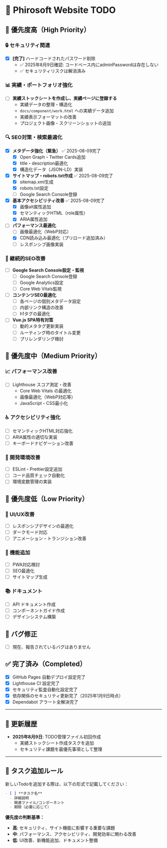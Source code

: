 # 📝 Phirosoft Website TODO

## 🎯 優先度高（High Priority）

### 🔒 セキュリティ関連

- [x] **[完了]** ハードコードされたパスワード削除
  - ✅ 2025年8月9日確認: コードベース内にadminPasswordは存在しない
  - ✅ セキュリティリスクは解消済み

### 📊 実績・ポートフォリオ強化

- [ ] **実績ストックシートを作成し、実績ページに登録する**
  - 実績データの整理・構造化
  - `docs/component/work.html` への実績データ追加
  - 実績表示フォーマットの改善
  - プロジェクト画像・スクリーンショットの追加

### 🔍 SEO対策・検索最適化

- [x] **メタデータ強化（緊急）** ✅ 2025-08-09完了
  - [x] Open Graph・Twitter Cards追加
  - [x] title・description最適化
  - [x] 構造化データ（JSON-LD）実装

- [x] **サイトマップ・robots.txt作成** ✅ 2025-08-09完了
  - [x] sitemap.xml生成
  - [x] robots.txt設定
  - [ ] Google Search Console登録

- [x] **基本アクセシビリティ改善** ✅ 2025-08-09完了
  - [x] 画像alt属性追加
  - [x] セマンティックHTML（role属性）
  - [x] ARIA属性追加

- [ ] **パフォーマンス最適化**
  - [ ] 画像最適化（WebP対応）
  - [x] CDN読み込み最適化（プリロード追加済み）
  - [ ] レスポンシブ画像実装

### 🔄 継続的SEO改善

- [ ] **Google Search Console設定・監視**
  - [ ] Google Search Console登録
  - [ ] Google Analytics設定
  - [ ] Core Web Vitals監視

- [ ] **コンテンツSEO最適化**
  - [ ] 各ページの個別メタデータ設定
  - [ ] 内部リンク構造の改善
  - [ ] h1タグの最適化

- [ ] **Vue.js SPA特有対策**
  - [ ] 動的メタタグ更新実装
  - [ ] ルーティング時のタイトル変更
  - [ ] プリレンダリング検討

## 🚀 優先度中（Medium Priority）

### 📈 パフォーマンス改善

- [ ] Lighthouse スコア測定・改善
  - Core Web Vitals の最適化
  - 画像最適化（WebP対応等）
  - JavaScript・CSS最小化

### ♿ アクセシビリティ強化

- [ ] セマンティックHTML対応強化
- [ ] ARIA属性の適切な実装
- [ ] キーボードナビゲーション改善

### 🔧 開発環境改善

- [ ] ESLint・Prettier設定追加
- [ ] コード品質チェック自動化
- [ ] 環境変数管理の実装

## 🌟 優先度低（Low Priority）

### 🎨 UI/UX改善

- [ ] レスポンシブデザインの最適化
- [ ] ダークモード対応
- [ ] アニメーション・トランジション改善

### 📱 機能追加

- [ ] PWA対応検討
- [ ] SEO最適化
- [ ] サイトマップ生成

### 📚 ドキュメント

- [ ] API ドキュメント作成
- [ ] コンポーネントガイド作成
- [ ] デザインシステム構築

## 🐛 バグ修正

- [ ] 現在、報告されているバグはありません

## ✅ 完了済み（Completed）

- [x] GitHub Pages 自動デプロイ設定完了
- [x] Lighthouse CI 設定完了
- [x] セキュリティ監査自動化設定完了
- [x] 依存関係のセキュリティ更新完了（2025年1月9日時点）
- [x] Dependabot アラート全解決完了

---

## 📅 更新履歴

- **2025年8月9日**: TODO管理ファイル初回作成
  - 実績ストックシート作成タスクを追加
  - セキュリティ課題を最優先事項として整理

---

## 📝 タスク追加ルール

新しいTodoを追加する際は、以下の形式で記載してください：

```markdown
- [ ] **タスク名**
  - 詳細説明
  - 関連ファイル/コンポーネント
  - 期限（必要に応じて）
```

**優先度の判断基準：**

- **高**: セキュリティ、サイト機能に影響する重要な課題
- **中**: パフォーマンス、アクセシビリティ、開発効率に関わる改善
- **低**: UI改善、新機能追加、ドキュメント整備
